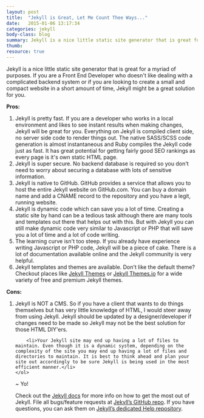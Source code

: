 ```yaml
---
layout: post
title:  "Jekyll is Great, Let Me Count Thee Ways..."
date:   2015-01-06 13:17:34
categories: jekyll
body-class: blog
summary: Jekyll is a nice little static site generator that is great for a myriad of purposes. If you are a Front End Developer who doesn't like dealing with a complicated backend system or if you are looking to create a small and compact website in a short amount of time, Jekyll might be a great solution for you.
thumb: 
resource: true
---
```

<p>Jekyll is a nice little static site generator that is great for a myriad of purposes. If you are a Front End Developer who doesn't like dealing with a complicated backend system or if you are looking to create a small and compact website in a short amount of time, Jekyll might be a great solution for you.</p>

<p><strong>Pros:</strong><br />
	<ol>
		<li>Jekyll is pretty fast. If you are a developer who works in a local environment and likes to see instant results when making changes, Jekyll will be great for you. Everything on Jekyll is compiled client side, no server side code to render things out. The native SASS/SCSS code generation is almost instantaneous and Ruby compiles the Jekyll code just as fast. It has great potential for getting fairly good SEO rankings as every page is it's own static HTML page.</li>
		<li>Jekyll is super secure. No backend database is required so you don't need to worry about securing a database with lots of sensitive information.</li>
		<li>Jekyll is native to GitHub. GitHub provides a service that allows you to host the entire Jekyll website on GitHub.com. You can buy a domain name and add a CNAME record to the repository and you have a legit, running website.</li>
		<li>Jekyll is dynamic code which can save you a lot of time. Creating a static site by hand can be a tedious task although there are many tools and templates out there that helps out with this. But with Jekyll you can still make dynamic code very similar to Javascript or PHP that will save you a lot of time and a lot of code writing.</li>
		<li>The learning curve isn't too steep. If you already have experience writing Javascript or PHP code, Jekyll will be a piece of cake. There is a lot of documentation available online and the Jekyll community is very helpful.</li>
		<li>Jekyll templates and themes are available. Don't like the default theme? Checkout places like <a href="http://jekyllthemes.org/" target="_blank">Jekyll Themes</a> or <a href="http://jekyllthemes.io/" target="_blank">Jekyll Themes.io</a> for a wide variety of free and premium Jekyll themes.</li>
	</ol>
</p>

<p><strong>Cons:</strong><br />
	<ol>
		<li>Jekyll is NOT a CMS. So if you have a client that wants to do things themselves but has very little knowledge of HTML, I would steer away from using Jekyll. Jekyll should be updated by a designer/developer if changes need to be made so Jekyll may not be the best solution for those HTML DIY'ers.</li>

		<li>Your Jekyll site may end up having a lot of files to maintain. Even though it is a dynamic system, depending on the complexity of the site you may end up having a lot of files and directories to maintain. It is best to think ahead and plan your site out accordingly to be sure Jekyll is being used in the most efficient manner.</li>
	</ol>
</p>

<p> ~ Yo! </p>


Check out the [Jekyll docs][jekyll] for more info on how to get the most out of Jekyll. File all bugs/feature requests at [Jekyll’s GitHub repo][jekyll-gh]. If you have questions, you can ask them on [Jekyll’s dedicated Help repository][jekyll-help].

[jekyll]:      http://jekyllrb.com
[jekyll-gh]:   https://github.com/jekyll/jekyll
[jekyll-help]: https://github.com/jekyll/jekyll-help
[jekyll-themes]: http://jekyllthemes.org/
